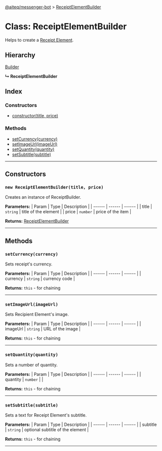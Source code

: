 [@aiteq/messenger-bot](../README.md) > [ReceiptElementBuilder](../classes/receiptelementbuilder.md)

# Class: ReceiptElementBuilder

Helps to create a [Receipt Element](https://developers.facebook.com/docs/messenger-platform/send-api-reference/receipt-template).

## Hierarchy

[Builder](builder.md)

**↳ ReceiptElementBuilder**

## Index

### Constructors

* [constructor(title, price)](receiptelementbuilder.md#constructor)

### Methods

* [setCurrency(currency)](receiptelementbuilder.md#setcurrency)
* [setImageUrl(imageUrl)](receiptelementbuilder.md#setimageurl)
* [setQuantity(quantity)](receiptelementbuilder.md#setquantity)
* [setSubtitle(subtitle)](receiptelementbuilder.md#setsubtitle)

---

## Constructors

<a id="constructor"></a>
### `new ReceiptElementBuilder(title, price)`

Creates an instance of ReceiptBuilder.

**Parameters:**
| Param | Type | Description |
| ------ | ------ | ------ |
| title | `string`   | title of the element |
| price | `number`   | price of the item |

**Returns:** [ReceiptElementBuilder](receiptelementbuilder.md)

---

## Methods

<a id="setcurrency"></a>
###  `setCurrency(currency)`

Sets receipt's currency.

**Parameters:**
| Param | Type | Description |
| ------ | ------ | ------ |
| currency | `string`   | currency code |

**Returns:** `this` - for chaining
___

<a id="setimageurl"></a>
###  `setImageUrl(imageUrl)`

Sets Recipient Element's image.

**Parameters:**
| Param | Type | Description |
| ------ | ------ | ------ |
| imageUrl | `string`   | URL of the image |

**Returns:** `this` - for chaining
___

<a id="setquantity"></a>
###  `setQuantity(quantity)`

Sets a number of quantity.

**Parameters:**
| Param | Type | Description |
| ------ | ------ | ------ |
| quantity | `number`   |  |

**Returns:** `this` - for chaining
___

<a id="setsubtitle"></a>
###  `setSubtitle(subtitle)`

Sets a text for Receipt Element's subtitle.

**Parameters:**
| Param | Type | Description |
| ------ | ------ | ------ |
| subtitle | `string`   | optional subtitle of the element |

**Returns:** `this` - for chaining
___
